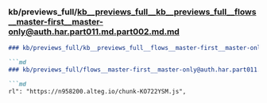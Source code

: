 ### kb/previews_full/kb__previews_full__kb__previews_full__flows__master-first__master-only@auth.har.part011.md.part002.md.md

```md
### kb/previews_full/kb__previews_full__flows__master-first__master-only@auth.har.part011.md.part002.md

```md
### kb/previews_full/flows__master-first__master-only@auth.har.part011.md (part 002)

```md
rl": "https://n958200.alteg.io/chunk-KO722YSM.js",
             
```

```

```

```
